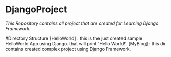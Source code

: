 # DjangoProject
*This Repository contains all project that are created for Learning Django Framework.*

#Directory Structure
[HelloWorld] : this is the just created sample HelloWorld App using Django. that will print 'Hello World!'.
[MyBlog] : this dir contains created complex project using Django Framework.